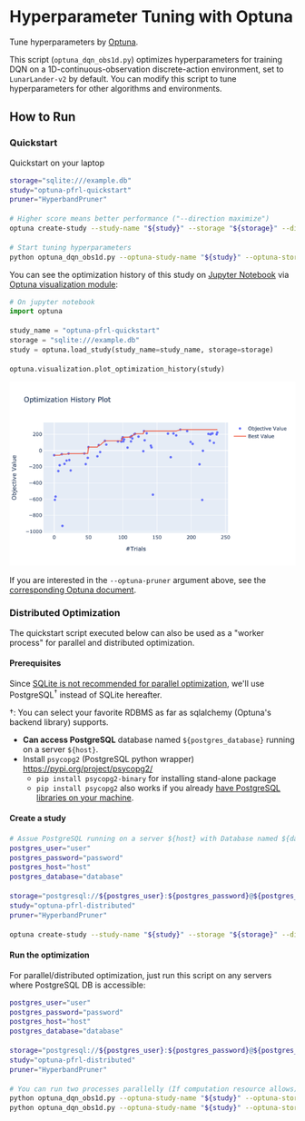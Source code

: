 # Hyperparameter Tuning with Optuna

Tune hyperparameters by [Optuna](https://optuna.org/).

This script (`optuna_dqn_obs1d.py`) optimizes hyperparameters for training DQN on a 1D-continuous-observation discrete-action environment, set to `LunarLander-v2` by default. You can modify this script to tune hyperparameters for other algorithms and environments.


## How to Run

### Quickstart

Quickstart on your laptop

```bash
storage="sqlite:///example.db"
study="optuna-pfrl-quickstart"
pruner="HyperbandPruner"

# Higher score means better performance ("--direction maximize")
optuna create-study --study-name "${study}" --storage "${storage}" --direction maximize

# Start tuning hyperparameters
python optuna_dqn_obs1d.py --optuna-study-name "${study}" --optuna-storage "${storage}" --optuna-pruner "${pruner}"
```

You can see the optimization history of this study on [Jupyter Notebook](https://jupyter.org/install)
via [Optuna visualization module](https://optuna.readthedocs.io/en/latest/reference/visualization/index.html):

```python
# On jupyter notebook
import optuna

study_name = "optuna-pfrl-quickstart"
storage = "sqlite:///example.db"
study = optuna.load_study(study_name=study_name, storage=storage)

optuna.visualization.plot_optimization_history(study)
```

![optimization_history](assets/optimization_history.png)


If you are interested in the `--optuna-pruner` argument above, see the
[corresponding Optuna document](https://optuna.readthedocs.io/en/latest/reference/pruners.html).


### Distributed Optimization

The quickstart script executed below can also be used as a "worker process" for parallel and distributed optimization.

#### Prerequisites

Since [SQLite is not recommended for parallel optimization](https://optuna.readthedocs.io/en/latest/tutorial/004_distributed.html#distributed-optimization),
we'll use PostgreSQL<sup>†</sup> instead of SQLite hereafter.  

†: You can select your favorite RDBMS as far as sqlalchemy (Optuna's backend library) supports.

- **Can access PostgreSQL** database named `${postgres_database}` running on a server `${host}`.
- Install `psycopg2` (PostgreSQL python wrapper) https://pypi.org/project/psycopg2/
  - `pip install psycopg2-binary` for installing stand-alone package
  - `pip install psycopg2` also works if you already [have PostgreSQL libraries on your machine](https://www.psycopg.org/docs/install.html#prerequisites).

#### Create a study

```bash
# Assue PostgreSQL running on a server ${host} with Database named ${database} is available.
postgres_user="user"
postgres_password="password"
postgres_host="host"
postgres_database="database"

storage="postgresql://${postgres_user}:${postgres_password}@${postgres_host}/${postgres_database}"
study="optuna-pfrl-distributed"
pruner="HyperbandPruner"

optuna create-study --study-name "${study}" --storage "${storage}" --direction maximize
```

#### Run the optimization

For parallel/distributed optimization, just run this script on any servers where PostgreSQL DB is accessible:

```bash
postgres_user="user"
postgres_password="password"
postgres_host="host"
postgres_database="database"

storage="postgresql://${postgres_user}:${postgres_password}@${postgres_host}/${postgres_database}"
study="optuna-pfrl-distributed"
pruner="HyperbandPruner"

# You can run two processes parallelly (If computation resource allows)
python optuna_dqn_obs1d.py --optuna-study-name "${study}" --optuna-storage "${storage}" --optuna-pruner "${pruner}" &
python optuna_dqn_obs1d.py --optuna-study-name "${study}" --optuna-storage "${storage}" --optuna-pruner "${pruner}" &
```
